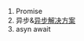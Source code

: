 1. Promise
2. 异步&[异步解决方案](https://mp.weixin.qq.com/s?__biz=MjM5MDA2MTI1MA==&mid=2649135648&idx=1&sn=514792ef010b6c753f7bc67bfd01e13f&chksm=be58bd8d892f349b23db9fa1fea2ec784fbbc5c6fa3a9497b7036844a4974644d1dd733a681f&scene=27)
3. asyn await